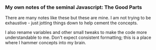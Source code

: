 ### My own notes of the seminal Javascript: The Good Parts

There are many notes like these but these are mine. I am not trying to be exhaustive - just jotting things down to help
cement the concepts.

I also rename variables and other small tweaks to make the code more understandable to me. Don't expect consistent
formatting; this is a place where I hammer concepts into my brain.
